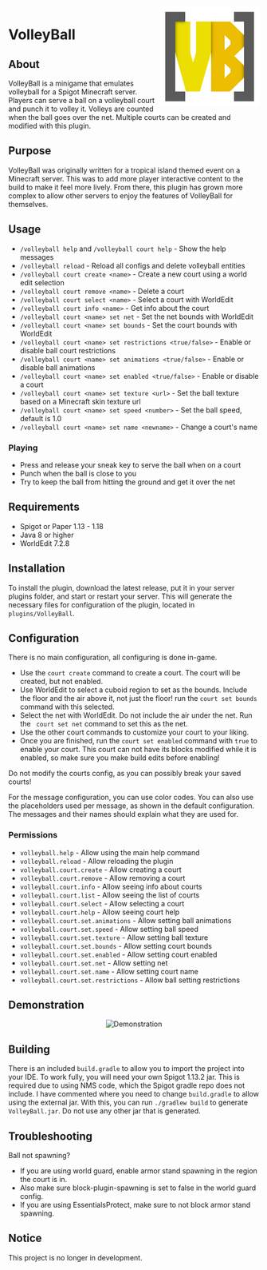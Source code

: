 <img src="img/Logo.png" align="right" alt="Logo" title="Logo" width="200" height="200" />

# VolleyBall

## About
VolleyBall is a minigame that emulates volleyball for a Spigot Minecraft server. Players can serve a ball on a volleyball court and punch it to volley it. Volleys are counted when the ball goes over the net. Multiple courts can be created and modified with this plugin.

## Purpose
VolleyBall was originally written for a tropical island themed event on a Minecraft server. This was to add more player interactive content to the build to make it feel more lively. From there, this plugin has grown more complex to allow other servers to enjoy the features of VolleyBall for themselves.

## Usage

- `/volleyball help` and `/volleyball court help` - Show the help messages
- `/volleyball reload` - Reload all configs and delete volleyball entities
- `/volleyball court create <name>` - Create a new court using a world edit selection
- `/volleyball court remove <name>` - Delete a court
- `/volleyball court select <name>` - Select a court with WorldEdit
- `/volleyball court info <name>` - Get info about the court
- `/volleyball court <name> set net` - Set the net bounds with WorldEdit
- `/volleyball court <name> set bounds` - Set the court bounds with WorldEdit
- `/volleyball court <name> set restrictions <true/false>` - Enable or disable ball court restrictions
- `/volleyball court <name> set animations <true/false>` - Enable or disable ball animations
- `/volleyball court <name> set enabled <true/false>` - Enable or disable a court
- `/volleyball court <name> set texture <url>` - Set the ball texture based on a Minecraft skin texture url
- `/volleyball court <name> set speed <number>` - Set the ball speed, default is 1.0
- `/volleyball court <name> set name <newname>` - Change a court's name

### Playing
- Press and release your sneak key to serve the ball when on a court
- Punch when the ball is close to you
- Try to keep the ball from hitting the ground and get it over the net

## Requirements
- Spigot or Paper 1.13 - 1.18
- Java 8 or higher
- WorldEdit 7.2.8

## Installation
To install the plugin, download the latest release, put it in your server plugins folder, and start or restart your server. This will generate the necessary files for configuration of the plugin, located in `plugins/VolleyBall`.

## Configuration
There is no main configuration, all configuring is done in-game.

- Use the `court create` command to create a court. The court will be created, but not enabled.
- Use WorldEdit to select a cuboid region to set as the bounds. Include the floor and the air above it, not just the floor! run the `court set bounds` command with this selected.
- Select the net with WorldEdit. Do not include the air under the net. Run the ` court set net` command to set this as the net.
- Use the other court commands to customize your court to your liking.
- Once you are finished, run the `court set enabled` command with `true` to enable your court. This court can not have its blocks modified while it is enabled, so make sure you make build edits before enabling!

Do not modify the courts config, as you can possibly break your saved courts!

For the message configuration, you can use color codes. You can also use the placeholders used per message, as shown in the default configuration. The messages and their names should explain what they are used for.

### Permissions
- `volleyball.help` - Allow using the main help command
- `volleyball.reload` - Allow reloading the plugin
- `volleyball.court.create` - Allow creating a court
- `volleyball.court.remove` - Allow removing a court
- `volleyball.court.info` - Allow seeing info about courts
- `volleyball.court.list` - Allow seeing the list of courts
- `volleyball.court.select` - Allow selecting a court
- `volleyball.court.help` - Allow seeing court help
- `volleyball.court.set.animations` - Allow setting ball animations
- `volleyball.court.set.speed` - Allow setting ball speed
- `volleyball.court.set.texture` - Allow setting ball texture
- `volleyball.court.set.bounds` - Allow setting court bounds
- `volleyball.court.set.enabled` - Allow setting court enabled
- `volleyball.court.set.net` - Allow setting net
- `volleyball.court.set.name` - Allow setting court name
- `volleyball.court.set.restrictions` - Allow ball setting restrictions

## Demonstration

<div align="center" ><img src="img/demo.gif" alt="Demonstration" title="Demonstration" /></div>

## Building
There is an included `build.gradle` to allow you to import the project into your IDE. To work fully, you will need your own Spigot 1.13.2 jar. This is required due to using NMS code, which the Spigot gradle repo does not include. I have commented where you need to change `build.gradle` to allow using the external jar. With this, you can run `./gradlew build` to generate `VolleyBall.jar`. Do not use any other jar that is generated.

## Troubleshooting
Ball not spawning?
- If you are using world guard, enable armor stand spawning in the region the court is in. 
- Also make sure block-plugin-spawning is set to false in the world guard config. 
- If you are using EssentialsProtect, make sure to not block armor stand spawning.

## Notice
This project is no longer in development.
